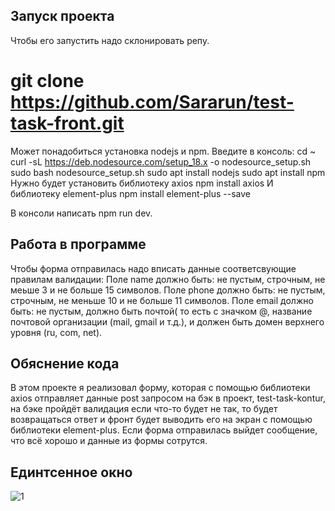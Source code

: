 ## Запуск проекта
Чтобы его запустить надо склонировать репу.
   
   # git clone https://github.com/Sararun/test-task-front.git
Может понадобиться установка nodejs и npm.
Введите в консоль:
    cd ~
    curl -sL https://deb.nodesource.com/setup_18.x -o nodesource_setup.sh
    sudo bash nodesource_setup.sh
    sudo apt install nodejs
    sudo apt install npm
Нужно будет установить библиотеку axios
npm install axios
И библиотеку element-plus
npm install element-plus --save
    
В консоли написать npm run dev.
## Работа в программе
Чтобы форма отправилась надо вписать данные соответсвующие правилам валидации:
Поле name должно быть: не пустым, строчным, не меьше 3 и не больше 15 символов.
Поле phone должно быть: не пустым, строчным, не меньше 10 и не больше 11 символов.
Поле email должно быть: не пустым, должно быть почтой( то есть с значком @, название почтовой организации (mail, gmail и т.д.), и должен быть домен верхнего уровня (ru, com, net).

## Обяснение кода
В этом проекте я реализовал форму, 
которая с помощью библиотеки axios отправляет данные post запросом на бэк в проект, 
test-task-kontur, на бэке пройдёт валидация если что-то будет не так, 
то будет возвращаться ответ и фронт будет выводить его на экран с помощью библиотеки element-plus.
Если форма отправилась выйдет сообщение, что всё хорошо и данные из формы сотрутся.
## Единтсенное окно
![1](https://user-images.githubusercontent.com/91774585/212557952-4892057b-5d8f-4ebc-9a32-a03092d10d5e.png)
